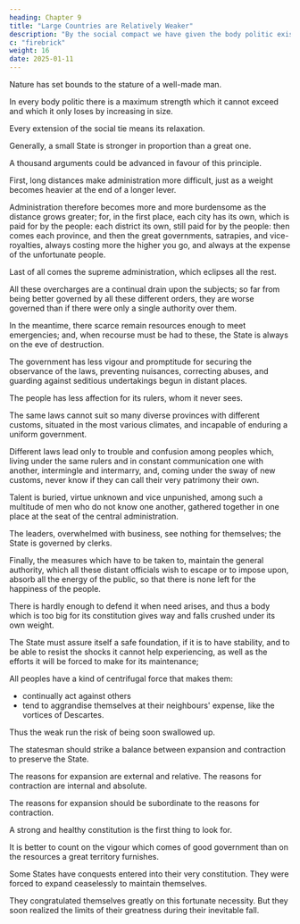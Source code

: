 ```yaml
---
heading: Chapter 9
title: "Large Countries are Relatively Weaker"
description: "By the social compact we have given the body politic existence and life."
c: "firebrick"
weight: 16
date: 2025-01-11
---
```



Nature has set bounds to the stature of a well-made man. 

<!-- Outside those limits, makes nothing but giants or dwarfs, similarly, for the constitution of a State to be at its best, it is possible to fix limits that will make it neither too large for good government, nor too small for self-maintenance. -->

In every body politic there is a maximum strength which it cannot exceed and which it only loses by increasing in size. 

Every extension of the social tie means its relaxation.

Generally, a small State is stronger in proportion than a great one.

A thousand arguments could be advanced in favour of this principle. 

First, long distances make administration more difficult, just as a weight becomes heavier at the end of a longer lever. 

Administration therefore becomes more and more burdensome as the distance grows greater; for, in the first place, each city has its own, which is paid for by the people: each district its own, still paid for by the people: then comes each province, and then the great governments, satrapies, and vice-royalties, always costing more the higher you go, and always at the expense of the unfortunate people.

Last of all comes the supreme administration, which eclipses all the rest.

All these overcharges are a continual drain upon the subjects; so far from being better governed by all these different orders, they are worse governed than if there were only a single authority over them.

In the meantime, there scarce remain resources enough to meet emergencies; and, when recourse must be had to these, the State is always on the eve of destruction.

The government has less vigour and promptitude for securing the observance of the laws, preventing nuisances, correcting abuses, and guarding against seditious undertakings begun in distant places.

The people has less affection for its rulers, whom it never sees.

 <!-- for its country, which, to its eyes, seems like the world, and for its fellow-citizens, most of whom are unknown to it. -->

The same laws cannot suit so many diverse provinces with different customs, situated in the most various climates, and incapable of enduring a uniform government.

Different laws lead only to trouble and confusion among peoples which, living under the same rulers and in constant communication one with another, intermingle and intermarry, and, coming under the sway of new customs, never know if they can call their very patrimony their own.

Talent is buried, virtue unknown and vice unpunished, among such a multitude of men who do not know one another, gathered together in one place at the seat of the central administration. 

The leaders, overwhelmed with business, see nothing for themselves; the State is governed by clerks. 

Finally, the measures which have to be taken to, maintain the general authority, which all these distant officials wish to escape or to impose upon, absorb all the energy of the public, so that there is none left for the happiness of the people. 

There is hardly enough to defend it when need arises, and thus a body which is too big for its constitution gives way and falls crushed under its own weight.

The State must assure itself a safe foundation, if it is to have stability, and to be able to resist the shocks it cannot help experiencing, as well as the efforts it will be forced to make for its maintenance; 

All peoples have a kind of centrifugal force that makes them:
- continually act against others
- tend to aggrandise themselves at their neighbours' expense, like the vortices of Descartes. 

Thus the weak run the risk of being soon swallowed up.

<!-- It is almost impossible for any one to preserve itself except by putting itself in a state of equilibrium with all, so that the pressure is on all sides practically equal. -->


The statesman should strike a balance between expansion and contraction to preserve the State. 

The reasons for expansion are external and relative. 
The reasons for contraction are internal and absolute. 

The reasons for expansion should be subordinate to the reasons for contraction. 

A strong and healthy constitution is the first thing to look for.

It is better to count on the vigour which comes of good government than on the resources a great territory furnishes.


Some States have conquests entered into their very constitution. They were forced to expand ceaselessly to maintain themselves. 

They congratulated themselves greatly on this fortunate necessity. But they soon realized the limits of their greatness during their inevitable fall.
